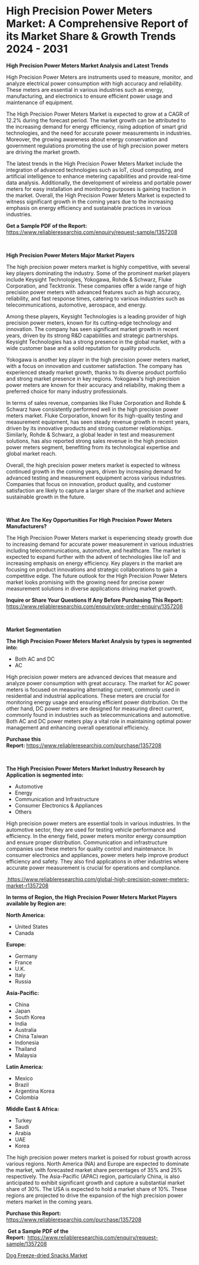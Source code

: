 <p><h1>High Precision Power Meters Market: A Comprehensive Report of its Market Share & Growth Trends 2024 - 2031</h1></p><p><strong>High Precision Power Meters Market Analysis and Latest Trends</strong></p>
<p><p>High Precision Power Meters are instruments used to measure, monitor, and analyze electrical power consumption with high accuracy and reliability. These meters are essential in various industries such as energy, manufacturing, and electronics to ensure efficient power usage and maintenance of equipment.</p><p>The High Precision Power Meters Market is expected to grow at a CAGR of 12.2% during the forecast period. The market growth can be attributed to the increasing demand for energy efficiency, rising adoption of smart grid technologies, and the need for accurate power measurements in industries. Moreover, the growing awareness about energy conservation and government regulations promoting the use of high precision power meters are driving the market growth.</p><p>The latest trends in the High Precision Power Meters Market include the integration of advanced technologies such as IoT, cloud computing, and artificial intelligence to enhance metering capabilities and provide real-time data analysis. Additionally, the development of wireless and portable power meters for easy installation and monitoring purposes is gaining traction in the market. Overall, the High Precision Power Meters Market is expected to witness significant growth in the coming years due to the increasing emphasis on energy efficiency and sustainable practices in various industries.</p></p>
<p><strong>Get a Sample PDF of the Report:&nbsp;</strong> <a href="https://www.reliableresearchiq.com/enquiry/request-sample/1357208">https://www.reliableresearchiq.com/enquiry/request-sample/1357208</a></p>
<p>&nbsp;</p>
<p><strong>High Precision Power Meters Major Market Players</strong></p>
<p><p>The high precision power meters market is highly competitive, with several key players dominating the industry. Some of the prominent market players include Keysight Technologies, Yokogawa, Rohde & Schwarz, Fluke Corporation, and Tecktronix. These companies offer a wide range of high precision power meters with advanced features such as high accuracy, reliability, and fast response times, catering to various industries such as telecommunications, automotive, aerospace, and energy.</p><p>Among these players, Keysight Technologies is a leading provider of high precision power meters, known for its cutting-edge technology and innovation. The company has seen significant market growth in recent years, driven by its strong R&D capabilities and strategic partnerships. Keysight Technologies has a strong presence in the global market, with a wide customer base and a solid reputation for quality products.</p><p>Yokogawa is another key player in the high precision power meters market, with a focus on innovation and customer satisfaction. The company has experienced steady market growth, thanks to its diverse product portfolio and strong market presence in key regions. Yokogawa's high precision power meters are known for their accuracy and reliability, making them a preferred choice for many industry professionals.</p><p>In terms of sales revenue, companies like Fluke Corporation and Rohde & Schwarz have consistently performed well in the high precision power meters market. Fluke Corporation, known for its high-quality testing and measurement equipment, has seen steady revenue growth in recent years, driven by its innovative products and strong customer relationships. Similarly, Rohde & Schwarz, a global leader in test and measurement solutions, has also reported strong sales revenue in the high precision power meters segment, benefiting from its technological expertise and global market reach.</p><p>Overall, the high precision power meters market is expected to witness continued growth in the coming years, driven by increasing demand for advanced testing and measurement equipment across various industries. Companies that focus on innovation, product quality, and customer satisfaction are likely to capture a larger share of the market and achieve sustainable growth in the future.</p></p>
<p>&nbsp;</p>
<p><strong>What Are The Key Opportunities For High Precision Power Meters Manufacturers?</strong></p>
<p><p>The High Precision Power Meters market is experiencing steady growth due to increasing demand for accurate power measurement in various industries including telecommunications, automotive, and healthcare. The market is expected to expand further with the advent of technologies like IoT and increasing emphasis on energy efficiency. Key players in the market are focusing on product innovations and strategic collaborations to gain a competitive edge. The future outlook for the High Precision Power Meters market looks promising with the growing need for precise power measurement solutions in diverse applications driving market growth.</p></p>
<p><strong>Inquire or Share Your Questions If Any Before Purchasing This Report:</strong> <a href="https://www.reliableresearchiq.com/enquiry/pre-order-enquiry/1357208">https://www.reliableresearchiq.com/enquiry/pre-order-enquiry/1357208</a></p>
<p>&nbsp;</p>
<p><strong>Market Segmentation</strong></p>
<p><strong>The High Precision Power Meters Market Analysis by types is segmented into:</strong></p>
<p><ul><li>Both AC and DC</li><li>AC</li></ul></p>
<p><p>High precision power meters are advanced devices that measure and analyze power consumption with great accuracy. The market for AC power meters is focused on measuring alternating current, commonly used in residential and industrial applications. These meters are crucial for monitoring energy usage and ensuring efficient power distribution. On the other hand, DC power meters are designed for measuring direct current, commonly found in industries such as telecommunications and automotive. Both AC and DC power meters play a vital role in maintaining optimal power management and enhancing overall operational efficiency.</p></p>
<p><strong>Purchase this Report:&nbsp;</strong><a href="https://www.reliableresearchiq.com/purchase/1357208">https://www.reliableresearchiq.com/purchase/1357208</a></p>
<p>&nbsp;</p>
<p><strong>The High Precision Power Meters Market Industry Research by Application is segmented into:</strong></p>
<p><ul><li>Automotive</li><li>Energy</li><li>Communication and Infrastructure</li><li>Consumer Electronics & Appliances</li><li>Others</li></ul></p>
<p><p>High precision power meters are essential tools in various industries. In the automotive sector, they are used for testing vehicle performance and efficiency. In the energy field, power meters monitor energy consumption and ensure proper distribution. Communication and infrastructure companies use these meters for quality control and maintenance. In consumer electronics and appliances, power meters help improve product efficiency and safety. They also find applications in other industries where accurate power measurement is crucial for operations and compliance.</p></p>
<p><a href="https://www.reliableresearchiq.com/global-high-precision-power-meters-market-r1357208">&nbsp;https://www.reliableresearchiq.com/global-high-precision-power-meters-market-r1357208</a></p>
<p><strong>In terms of Region, the High Precision Power Meters Market Players available by Region are:</strong></p>
<p>
    <p> <strong> North America: </strong>
        <ul>
            <li>United States</li>
            <li>Canada</li>
        </ul>
        </p> 
    <p> <strong> Europe: </strong>
        <ul>
            <li>Germany</li>
            <li>France</li>
            <li>U.K.</li>
            <li>Italy</li>
            <li>Russia</li>
        </ul>
        </p> 
    <p> <strong> Asia-Pacific: </strong>
        <ul>
            <li>China</li>
            <li>Japan</li>
            <li>South Korea</li>
            <li>India</li>
            <li>Australia</li>
            <li>China Taiwan</li>
            <li>Indonesia</li>
            <li>Thailand</li>
            <li>Malaysia</li>
        </ul>
        </p> 
    <p> <strong> Latin America: </strong>
        <ul>
            <li>Mexico</li>
            <li>Brazil</li>
            <li>Argentina Korea</li>
            <li>Colombia</li>
        </ul>
        </p> 
    <p> <strong> Middle East & Africa: </strong>
        <ul>
            <li>Turkey</li>
            <li>Saudi</li>
            <li>Arabia</li>
            <li>UAE</li>
            <li>Korea</li>
        </ul>
    </p>
    </p>
<p><p>The high precision power meters market is poised for robust growth across various regions. North America (NA) and Europe are expected to dominate the market, with forecasted market share percentages of 35% and 25% respectively. The Asia-Pacific (APAC) region, particularly China, is also anticipated to exhibit significant growth and capture a substantial market share of 30%. The USA is expected to hold a market share of 10%. These regions are projected to drive the expansion of the high precision power meters market in the coming years.</p></p>
<p><strong>Purchase this Report: </strong><a href="https://www.reliableresearchiq.com/purchase/1357208">https://www.reliableresearchiq.com/purchase/1357208</a></p>
<p>&nbsp;<strong>Get a Sample PDF of the Report:&nbsp;&nbsp;</strong><a href="https://www.reliableresearchiq.com/enquiry/request-sample/1357208">https://www.reliableresearchiq.com/enquiry/request-sample/1357208</a></p>
<p><strong></strong></p>
<p><p><a href="https://github.com/fernandomillshz/Market-Research-Report-List-1/blob/main/dog-freeze-dried-snacks-market.md">Dog Freeze-dried Snacks Market</a></p></p>